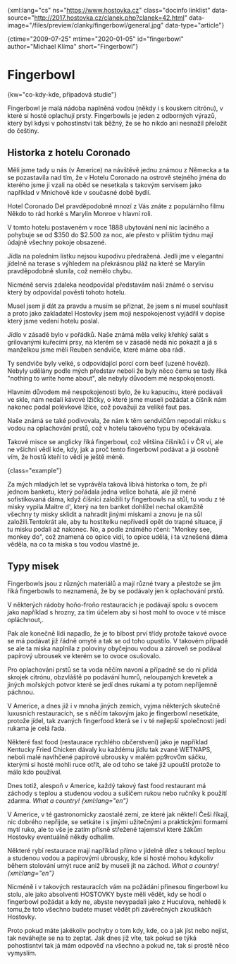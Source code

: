
{xml:lang="cs" ns="https://www.hostovka.cz" class="docinfo linklist" data-source="http://2017.hostovka.cz/clanek.php?clanek=42.html" data-image="/files/preview/clanky/fingerbowl/general.jpg" data-type="article"}

{ctime="2009-07-25" mtime="2020-01-05" id="fingerbowl" author="Michael Klíma" short="Fingerbowl"}

# Fingerbowl

{kw="co-kdy-kde, případová studie"}

Fingerbowl je malá nádoba naplněná vodou (někdy i s kouskem citrónu), v které si hosté oplachují prsty. Fingerbowls je jeden z odborných výrazů, který byl kdysi v pohostinství tak běžný, že se ho nikdo ani nesnažil přeložit do češtiny.

## Historka z hotelu Coronado

Měli jsme tady u nás (v Americe) na návštěvě jednu známou z Německa a ta se pozastavila nad tím, že v Hotelu Coronado na ostrově stejného jména do kterého jsme ji vzali na oběd se nesetkala s takovým servisem jako například v Mnichově kde v současné době bydlí.

Hotel Coronado Del pravděpodobně mnozí z Vás znáte z populárního filmu Někdo to rád horké s Marylin Monroe v hlavní roli.

V tomto hotelu postaveném v roce 1888 ubytování není nic laciného a pohybuje se od  $350 do  $2.500 za noc, ale přesto v příštím týdnu mají údajně všechny pokoje obsazené.

Jídla na poledním lístku nejsou kupodivu předražená. Jedli jme v elegantní jídelně na terase s výhledem na překrásnou pláž na které se Marylin pravděpodobně slunila, což nemělo chybu.

Nicméně servis zdaleka neodpovídal představám naší známé o servisu který by odpovídal pověsti tohoto hotelu.

Musel jsem ji dát za pravdu a musím se přiznat, že jsem s ní musel souhlasit a proto jako zakladatel Hostovky jsem moji nespokojenost vyjádřil v dopise který jsme vedení hotelu poslal.

Jídlo v zásadě bylo v pořádků. Naše známá měla velký křehký salát s grilovanými kuřecími prsy, na kterém se v zásadě nedá nic pokazit a já s manželkou jsme měli Reuben sendviče, které máme oba rádi.

Ty sendviče byly velké, s odpovídající porcí corn beef (uzené hovězí). Nebyly udělány podle mých představ neboli že byly něco čemu se tady říká "nothing to write home about", ale nebyly důvodem mé nespokojenosti.

Hlavním důvodem mé nespokojenosti bylo, že ku kapucínu, které podávali ve skle, nám nedali kávové lžičky, o které jsme museli požádat a číšník nám nakonec podal polévkové lžíce, což považuji za veliké faut pas.

Naše známá se také podivovala, že nám k těm sendvičům nepodali misku s vodou na oplachování prstů, což v hotelu takového typu by očekávala.

Takové misce se anglicky říká fingerbowl, což většina číšníků i v ČR ví, ale ne všichni vědí kde, kdy, jak a proč tento fingerbowl podávat a já osobně vím, že hostů kteří to vědí je ještě méně.

{class="example"}

Za mých mladých let se vyprávěla taková líbivá historka o tom, že při jednom banketu, který pořádala jedna velice bohatá, ale již méně sofistikovaná dáma, když číšníci založili ty fingerbowls na stůl, tu vodu z té misky vypila.Maitre d', který na ten banket dohlížel nechal okamžitě všechny ty misky sklidit a nahradit jinými miskami a znovu je na sůl založili.Tentokrát ale, aby tu hostitelku nepřivedli opět do trapné situace, jí tu misku podali až nakonec. No, a podle známého rčení: "Monkey see, monkey do", což znamená co opice vidí, to opice udělá, i ta vznešená dáma věděla, na co ta miska s tou vodou vlastně je.

## Typy misek

Fingerbowls jsou z různých materiálů a mají různé tvary a přestože se jim říká fingerbowls to neznamená, že by se podávaly jen k oplachování prstů.

V některých rádoby hoňo-froňo restauracích je podávají spolu s ovocem jako například s hrozny, za tím účelem aby si host mohl to ovoce v té misce opláchnout,.

Pak ale konečně lidi napadlo, že je to blbost prví třídy protože takové ovoce se má podávat již řádně omyté a tak se od toho upustilo. V takovém případě se ale ta miska naplnila z poloviny obyčejnou vodou a zároveň se podával papírový ubrousek ve kterém se to ovoce osušovalo.

Pro oplachování prstů se ta voda něčím navoní a případně se do ni přidá skrojek citrónu, obzvláště po podávání humrů, neloupaných krevetek a jiných mořských potvor které se jedí dnes rukami a ty potom nepříjemně páchnou.

V Americe, a dnes již i v mnoha jiných zemích, vyjma některých skutečně luxusních restauracích, se s něčím takovým jako je fingerbowl nesetkáte, protože jídel, tak zvaných fingerfood která se i v té nejlepší společnosti jedí rukama je celá řada.

Některé fast food (restaurace rychlého občerstvení) jako je například Kentucky Fried Chicken dávaly ku každému jídlu tak zvané WETNAPS, neboli malé navlhčené papírové ubrousky v malém pp9rov0m sáčku, kterými si hosté mohli ruce otřít, ale od toho se také již upouští protože to málo kdo používal.

Dnes totiž, alespoň v Americe, každý takový fast food restaurant má záchody s teplou a studenou vodou a sušičem rukou nebo ručníky k použití zdarma. _What a country! {xml:lang="en"}_

V Americe, v té gastronomicky zaostalé zemi, ze které jak někteří Češi říkají, nic dobrého nepřijde, se setkáte i s jinými užitečnými a praktickými formami mytí ruko, ale to vše je zatím přísně střežené tajemství které žákům Hostovky eventuálně někdy odhalím.

Některé rybí restaurace mají například přímo v jídelně dřez s tekoucí teplou a studenou vodou a papírovými ubrousky, kde si hosté mohou kdykoliv během stolování umýt ruce aniž by museli jít na záchod. _What a country! {xml:lang="en"}_

Nicméně i v takových restauracích vám na požádání přinesou fingerbowl ku stolu, ale jako absolventi HOSTOVKY byste měli vědět, kdy se hodí o fingerbowl požádat a kdy ne, abyste nevypadali jako z Huculova, nehledě k tomu,že toto všechno budete muset vědět při závěrečných zkouškách Hostovky.

Proto pokud máte jakékoliv pochyby o tom kdy, kde, co a jak jíst nebo nejíst, tak neváhejte se na to zeptat. Jak dnes již víte, tak pokud se týká pohostisntví tak já mám odpověď na všechno a pokud ne, tak si prostě něco vymyslím.

